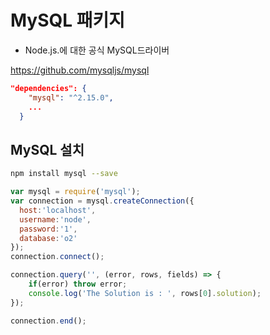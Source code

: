 # MySQL 패키지

- Node.js.에 대한 공식 MySQL드라이버

<https://github.com/mysqljs/mysql>

```json
"dependencies": {
    "mysql": "^2.15.0",
    ...
  }
```

## MySQL 설치

```bash
npm install mysql --save
```

```js
var mysql = require('mysql');
var connection = mysql.createConnection({
  host:'localhost',
  username:'node',
  password:'1',
  database:'o2'
});
connection.connect();

connection.query('', (error, rows, fields) => {
    if(error) throw error;
    console.log('The Solution is : ', rows[0].solution);
});

connection.end();
```
